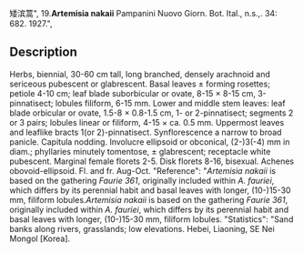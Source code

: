 矮滨蒿",
19.**Artemisia nakaii** Pampanini Nuovo Giorn. Bot. Ital., n.s.,. 34: 682. 1927.",

## Description
Herbs, biennial, 30-60 cm tall, long branched, densely arachnoid and sericeous pubescent or glabrescent. Basal leaves ± forming rosettes; petiole 4-10 cm; leaf blade suborbicular or ovate, 8-15 × 8-15 cm, 3-pinnatisect; lobules filiform, 6-15 mm. Lower and middle stem leaves: leaf blade orbicular or ovate, 1.5-8 × 0.8-1.5 cm, 1- or 2-pinnatisect; segments 2 or 3 pairs; lobules linear or filiform, 4-15 × ca. 0.5 mm. Uppermost leaves and leaflike bracts 1(or 2)-pinnatisect. Synflorescence a narrow to broad panicle. Capitula nodding. Involucre ellipsoid or obconical, (2-)3(-4) mm in diam.; phyllaries minutely tomentose, ± glabrescent; receptacle white pubescent. Marginal female florets 2-5. Disk florets 8-16, bisexual. Achenes obovoid-ellipsoid. Fl. and fr. Aug-Oct.
  "Reference": "*Artemisia nakaii* is based on the gathering *Faurie 361*, originally included within *A. fauriei*, which differs by its perennial habit and basal leaves with longer, (10-)15-30 mm, filiform lobules.*Artemisia nakaii* is based on the gathering *Faurie 361*, originally included within *A. fauriei*, which differs by its perennial habit and basal leaves with longer, (10-)15-30 mm, filiform lobules.
  "Statistics": "Sand banks along rivers, grasslands; low elevations. Hebei, Liaoning, SE Nei Mongol [Korea].
